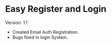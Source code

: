 # Easy Register and Login

Version: 1.1
* Created Email Auth Registration.
*  Bugs fixed in login System.

